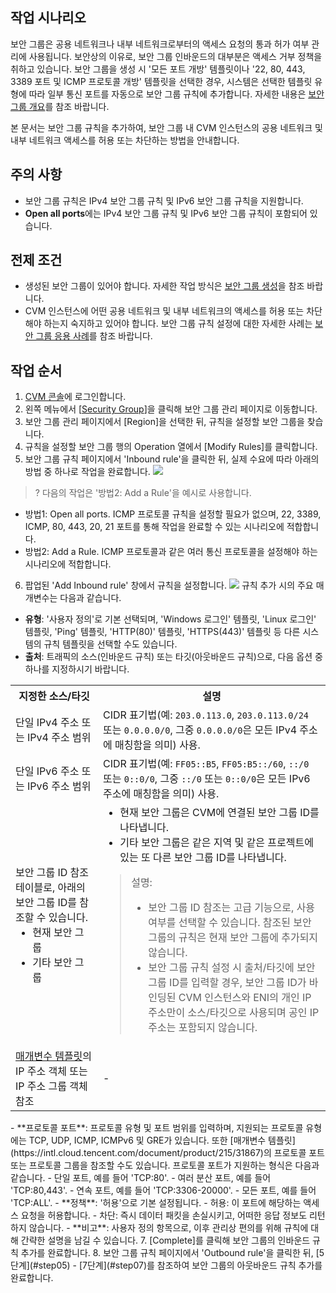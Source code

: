 ## 작업 시나리오
보안 그룹은 공용 네트워크나 내부 네트워크로부터의 액세스 요청의 통과 허가 여부 관리에 사용됩니다. 보안상의 이유로, 보안 그룹 인바운드의 대부분은 액세스 거부 정책을 취하고 있습니다. 보안 그룹을 생성 시 '모든 포트 개방' 템플릿이나 '22, 80, 443, 3389 포트 및 ICMP 프로토콜 개방' 템플릿을 선택한 경우, 시스템은 선택한 템플릿 유형에 따라 일부 통신 포트를 자동으로 보안 그룹 규칙에 추가합니다. 자세한 내용은 [보안 그룹 개요](https://intl.cloud.tencent.com/document/product/213/12452)를 참조 바랍니다.

본 문서는 보안 그룹 규칙을 추가하여, 보안 그룹 내 CVM 인스턴스의 공용 네트워크 및 내부 네트워크 액세스를 허용 또는 차단하는 방법을 안내합니다.

## 주의 사항

- 보안 그룹 규칙은 IPv4 보안 그룹 규칙 및 IPv6 보안 그룹 규칙을 지원합니다.
- **Open all ports**에는 IPv4 보안 그룹 규칙 및 IPv6 보안 그룹 규칙이 포함되어 있습니다.

## 전제 조건
- 생성된 보안 그룹이 있어야 합니다. 자세한 작업 방식은 [보안 그룹 생성](https://intl.cloud.tencent.com/document/product/213/34271)을 참조 바랍니다.
- CVM 인스턴스에 어떤 공용 네트워크 및 내부 네트워크의 액세스를 허용 또는 차단해야 하는지 숙지하고 있어야 합니다. 보안 그룹 규칙 설정에 대한 자세한 사례는 [보안 그룹 응용 사례](https://intl.cloud.tencent.com/document/product/213/32369)를 참조 바랍니다.

## 작업 순서
1. [CVM 콘솔](https://console.cloud.tencent.com/cvm/index)에 로그인합니다.
2. 왼쪽 메뉴에서 [[Security Group](https://console.cloud.tencent.com/cvm/securitygroup)]을 클릭해 보안 그룹 관리 페이지로 이동합니다.
3. 보안 그룹 관리 페이지에서 [Region]을 선택한 뒤, 규칙을 설정할 보안 그룹을 찾습니다.
4. 규칙을 설정할 보안 그룹 행의 Operation 열에서 [Modify Rules]를 클릭합니다.
5. <span id="step05">보안 그룹 규칙 페이지에서 'Inbound rule'을 클릭한 뒤, 실제 수요에 따라 아래의 방법 중 하나로 작업을 완료합니다.</span>
![](https://main.qcloudimg.com/raw/e4c1f93fe75de51aa8de068da60a2206.png)
>? 다음의 작업은 '방법2: Add a Rule'을 예시로 사용합니다.
>
 - 방법1: Open all ports. ICMP 프로토콜 규칙을 설정할 필요가 없으며, 22, 3389, ICMP, 80, 443, 20, 21 포트를 통해 작업을 완료할 수 있는 시나리오에 적합합니다.
 - 방법2: Add a Rule. ICMP 프로토콜과 같은 여러 통신 프로토콜을 설정해야 하는 시나리오에 적합합니다.
6. 팝업된 'Add Inbound rule' 창에서 규칙을 설정합니다.
![](https://main.qcloudimg.com/raw/0114aa46ffabc46dd9d6921095f6e8fa.png)
규칙 추가 시의 주요 매개변수는 다음과 같습니다.
 - **유형**: '사용자 정의'로 기본 선택되며, 'Windows 로그인' 템플릿, 'Linux 로그인' 템플릿, 'Ping' 템플릿, 'HTTP(80)' 템플릿, 'HTTPS(443)' 템플릿 등 다른 시스템의 규칙 템플릿을 선택할 수도 있습니다.
 - **출처**: 트래픽의 소스(인바운드 규칙) 또는 타깃(아웃바운드 규칙)으로, 다음 옵션 중 하나를 지정하시기 바랍니다.
<table>
	<tr><th>지정한 소스/타깃</th><th>설명</th></tr>
	<tr><td>단일 IPv4 주소 또는 IPv4 주소 범위</td><td>CIDR 표기법(예: <code>203.0.113.0</code>, <code>203.0.113.0/24</code> 또는 <code>0.0.0.0/0</code>, 그중 <code>0.0.0.0/0</code>은 모든 IPv4 주소에 매칭함을 의미) 사용.</td></tr>
	<tr><td>단일 IPv6 주소 또는 IPv6 주소 범위</td><td>CIDR 표기법(예: <code>FF05::B5</code>, <code>FF05:B5::/60</code>, <code>::/0</code> 또는 <code>0::0/0</code>, 그중 <code>::/0</code> 또는 <code>0::0/0</code>은 모든 IPv6 주소에 매칭함을 의미) 사용.</td></tr>
	<tr><td>보안 그룹 ID 참조 테이블로, 아래의 보안 그룹 ID를 참조할 수 있습니다.<ul  style="margin: 0;"><li>현재 보안 그룹</li><li>기타 보안 그룹</li></ul>
</td><td><ul  style="margin: 0;"><li>현재 보안 그룹은 CVM에 연결된 보안 그룹 ID를 나타냅니다.</li><li>기타 보안 그룹은 같은 지역 및 같은 프로젝트에 있는 또 다른 보안 그룹 ID를 나타냅니다.</li></ul>
<blockquote class="d-mod-explain"><div class="d-mod-title d-explain-title"><i class="d-icon-explain"></i>설명: </div>
<p></p><ul>
<li>보안 그룹 ID 참조는 고급 기능으로, 사용 여부를 선택할 수 있습니다. 참조된 보안 그룹의 규칙은 현재 보안 그룹에 추가되지 않습니다.</li>
<li>보안 그룹 규칙 설정 시 출처/타깃에 보안 그룹 ID를 입력할 경우, 보안 그룹 ID가 바인딩된 CVM 인스턴스와 ENI의 개인 IP 주소만이 소스/타깃으로 사용되며 공인 IP 주소는 포함되지 않습니다.
</ul>
</blockquote>
</td></tr>
	<tr><td><a href="https://intl.cloud.tencent.com/document/product/215/31867">매개변수 템플릿</a>의 IP 주소 객체 또는 IP 주소 그룹 객체 참조</td><td>-</td></tr>
</table>
 - **프로토콜 포트**: 프로토콜 유형 및 포트 범위를 입력하며, 지원되는 프로토콜 유형에는 TCP, UDP, ICMP, ICMPv6 및 GRE가 있습니다. 또한 [매개변수 템플릿](https://intl.cloud.tencent.com/document/product/215/31867)의 프로토콜 포트 또는 프로토콜 그룹을 참조할 수도 있습니다. 프로토콜 포트가 지원하는 형식은 다음과 같습니다.
    - 단일 포트, 예를 들어 'TCP:80'.
    - 여러 분산 포트, 예를 들어 'TCP:80,443'.
    - 연속 포트, 예를 들어 'TCP:3306-20000'.
    - 모든 포트, 예를 들어 'TCP:ALL'.
 - **정책**: '허용'으로 기본 설정됩니다.
    - 허용: 이 포트에 해당하는 액세스 요청을 허용합니다.
    - 차단: 즉시 데이터 패킷을 손실시키고, 어떠한 응답 정보도 리턴하지 않습니다.
 - **비고**: 사용자 정의 항목으로, 이후 관리상 편의를 위해 규칙에 대해 간략한 설명을 남길 수 있습니다.
7. <span id="step07">[Complete]를 클릭해 보안 그룹의 인바운드 규칙 추가를 완료합니다.</span>
8. 보안 그룹 규칙 페이지에서 'Outbound rule'을 클릭한 뒤, [5단계](#step05) - [7단계](#step07)를 참조하여 보안 그룹의 아웃바운드 규칙 추가를 완료합니다.
